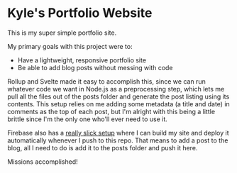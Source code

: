 # Kyle's Portfolio Website

This is my super simple portfolio site.

My primary goals with this project were to:

- Have a lightweight, responsive portfolio site
- Be able to add blog posts without messing with code

Rollup and Svelte made it easy to accomplish this, since we can run whatever code we want in Node.js as a preprocessing step, which lets me pull all the files out of the posts folder and generate the post listing using its contents. This setup relies on me adding some metadata (a title and date) in comments as the top of each post, but I'm alright with this being a little brittle since I'm the only one who'll ever need to use it.

Firebase also has a [really slick setup](https://firebase.google.com/docs/hosting/github-integration) where I can build my site and deploy it automatically whenever I push to this repo. That means to add a post to the blog, all I need to do is add it to the posts folder and push it here.

Missions accomplished!